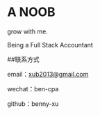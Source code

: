 # A NOOB

grow with me.

Being a Full Stack Accountant


##联系方式

email：xub2013@gmail.com

wechat：ben-cpa

github：benny-xu
